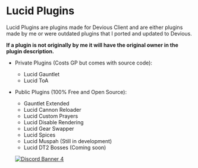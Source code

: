 # Lucid Plugins
Lucid Plugins are plugins made for Devious Client and are either plugins made by
me or were outdated plugins that I ported and updated to Devious. 

**If a plugin is not originally by me it will have the original owner in the
plugin description.**

- Private Plugins (Costs GP but comes with source code):
    - Lucid Gauntlet
    - Lucid ToA
- Public Plugins (100% Free and Open Source):
    - Gauntlet Extended
    - Lucid Cannon Reloader
    - Lucid Custom Prayers
    - Lucid Disable Rendering
    - Lucid Gear Swapper
    - Lucid Spices
    - Lucid Muspah (Still in development)
    - Lucid DT2 Bosses (Coming soon)

  [![Discord Banner 4](https://discordapp.com/api/guilds/978715859361079307/widget.png?style=banner4)](https://discord.gg/ksXbJvqh)